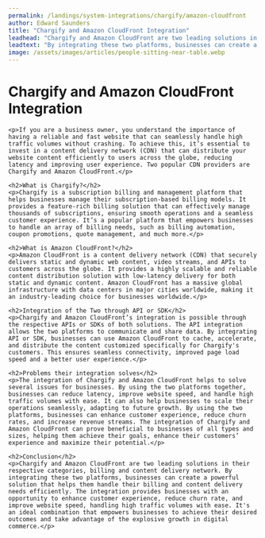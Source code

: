 ```yaml
---
permalink: /landings/system-integrations/chargify/amazon-cloudfront
author: Edward Saunders
title: "Chargify and Amazon CloudFront Integration"
leadhead: "Chargify and Amazon CloudFront are two leading solutions in their respective categories, billing and content delivery network"
leadtext: "By integrating these two platforms, businesses can create a powerful solution that helps them handle their billing and content delivery needs efficiently. The integration provides businesses with an opportunity to enhance customer experience, reduce churn rate, and improve website speed, handling high traffic volumes with ease. It's an ideal combination that empowers businesses to achieve their desired outcomes and take advantage of the explosive growth in digital commerce."
image: /assets/images/articles/people-sitting-near-table.webp
---
```

<div class="arttext">	<h1>Chargify and Amazon CloudFront Integration</h1> 
	
	<p>If you are a business owner, you understand the importance of having a reliable and fast website that can seamlessly handle high traffic volumes without crashing. To achieve this, it’s essential to invest in a content delivery network (CDN) that can distribute your website content efficiently to users across the globe, reducing latency and improving user experience. Two popular CDN providers are Chargify and Amazon CloudFront.</p>

	<h2>What is Chargify?</h2>
	<p>Chargify is a subscription billing and management platform that helps businesses manage their subscription-based billing models. It provides a feature-rich billing solution that can effectively manage thousands of subscriptions, ensuring smooth operations and a seamless customer experience. It’s a popular platform that empowers businesses to handle an array of billing needs, such as billing automation, coupon promotions, quote management, and much more.</p>

	<h2>What is Amazon CloudFront?</h2>
	<p>Amazon CloudFront is a content delivery network (CDN) that securely delivers static and dynamic web content, video streams, and APIs to customers across the globe. It provides a highly scalable and reliable content distribution solution with low-latency delivery for both static and dynamic content. Amazon CloudFront has a massive global infrastructure with data centers in major cities worldwide, making it an industry-leading choice for businesses worldwide.</p>

	<h2>Integration of the Two through API or SDK</h2>
	<p>Chargify and Amazon CloudFront’s integration is possible through the respective APIs or SDKs of both solutions. The API integration allows the two platforms to communicate and share data. By integrating API or SDK, businesses can use Amazon CloudFront to cache, accelerate, and distribute the content customized specifically for Chargify's customers. This ensures seamless connectivity, improved page load speed and a better user experience.</p>

	<h2>Problems their integration solves</h2>
	<p>The integration of Chargify and Amazon CloudFront helps to solve several issues for businesses. By using the two platforms together, businesses can reduce latency, improve website speed, and handle high traffic volumes with ease. It can also help businesses to scale their operations seamlessly, adapting to future growth. By using the two platforms, businesses can enhance customer experience, reduce churn rates, and increase revenue streams. The integration of Chargify and Amazon CloudFront can prove beneficial to businesses of all types and sizes, helping them achieve their goals, enhance their customers’ experience and maximize their potential.</p>

	<h2>Conclusion</h2>
	<p>Chargify and Amazon CloudFront are two leading solutions in their respective categories, billing and content delivery network. By integrating these two platforms, businesses can create a powerful solution that helps them handle their billing and content delivery needs efficiently. The integration provides businesses with an opportunity to enhance customer experience, reduce churn rate, and improve website speed, handling high traffic volumes with ease. It's an ideal combination that empowers businesses to achieve their desired outcomes and take advantage of the explosive growth in digital commerce.</p>

</div>